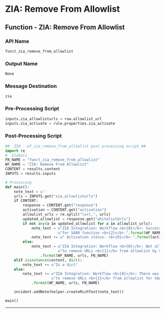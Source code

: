 <!--
    DO NOT MANUALLY EDIT THIS FILE
    THIS FILE IS AUTOMATICALLY GENERATED WITH resilient-circuits codegen
-->

# ZIA: Remove From Allowlist

## Function - ZIA: Remove From Allowlist

### API Name
`funct_zia_remove_from_allowlist`

### Output Name
`None`

### Message Destination
`zia`

### Pre-Processing Script
```python
inputs.zia_allowlisturls = row.allowlist_url
inputs.zia_activate = rule.properties.zia_activate
```

### Post-Processing Script
```python
##  ZIA - wf_zia_remove_from_allowlist post processing script ##
import re
#  Globals
FN_NAME = "funct_zia_remove_from_allowlist"
WF_NAME = "ZIA: Remove From Allowlist"
CONTENT = results.content
INPUTS = results.inputs

# Processing
def main():
    note_text = u''
    urls = INPUTS.get("zia_allowlisturls")
    if CONTENT:
        response = CONTENT.get("response")
        activation = CONTENT.get("activation")
        allowlist_urls = re.split("\s+|,", urls)
        updated_allowlist = response.get("whitelistUrls")
        if not any(a in updated_allowlist for a in allowlist_urls):
            note_text = u"ZIA Integration: Workflow <b>{0}</b>: Successfully removed URLs <b>{1}</b> from allowlist " \
                        u"for SOAR function <b>{2}</b>.".format(WF_NAME, urls, FN_NAME)
            note_text += u" Activation status: <b>{0}</b>.".format(activation["status"])
        else:
            note_text = u"ZIA Integration: Workflow <b>{0}</b>: Not all urls removed while attempting " \
                        u"to remove URLs <b>{1}</b> from allowlist by SOAR function <b>{2}</b>."\
                .format(WF_NAME, urls, FN_NAME)
    elif isinstance(content, dict):
        note_text += u"Is a dict"
    else:
        note_text += u"ZIA Integration: Workflow <b>{0}</b>: There was <b>no</b> result returned while attempting " \
                     u"to remove URLs <b>{1}</b> from allowlist for SOAR function <b>{2}</b>."\
            .format(WF_NAME, urls, FN_NAME)

    incident.addNote(helper.createRichText(note_text))

main()

```

---

